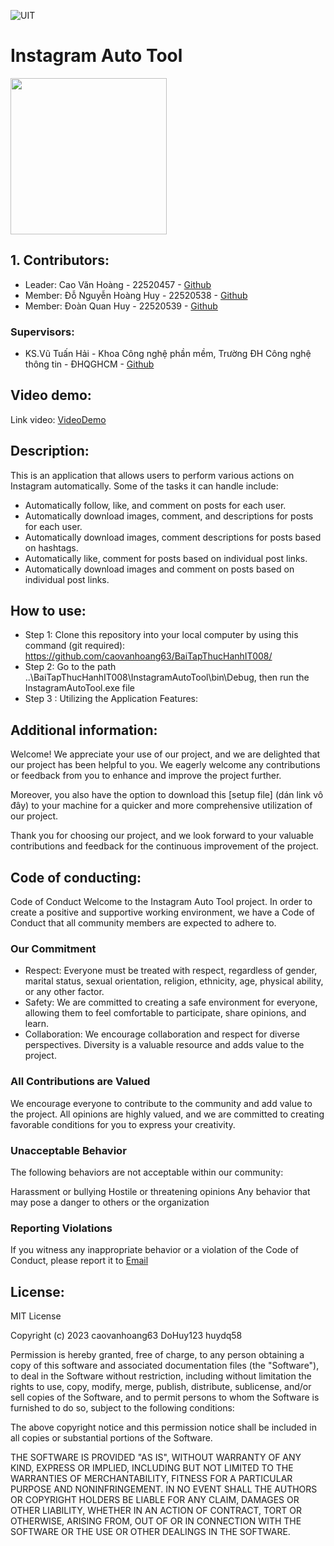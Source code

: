 ![UIT](https://img.shields.io/badge/from-UIT%20VNUHCM-blue?style=for-the-badge&link=https%3A%2F%2Fwww.uit.edu.vn%2F)

# Instagram Auto Tool
 
<img src="https://github.com/caovanhoang63/BaiTapThucHanhIT008/assets/109259273/4cb8ca79-d7c3-4396-9d8d-a38002f0408c" width="250"  />

## 1. Contributors:

 
 * Leader: Cao Văn Hoàng - 22520457 - [Github]( https://github.com/caovanhoang63)
 * Member: Đỗ Nguyễn Hoàng Huy - 22520538 - [Github]( https://github.com/dohuy0708)
 * Member: Đoàn Quan Huy - 22520539 - [Github]( https://github.com/huydq58)

### Supervisors:

* KS.Vũ Tuấn Hải - Khoa Công nghệ phần mềm, Trường ĐH Công nghệ thông tin - ĐHQGHCM - [Github](https://github.com/vutuanhai237) 


## Video demo:  
 Link video: [VideoDemo](https://www.youtube.com/watch?v=5NHwVtUYHBo)
## Description:   
This is an application that allows users to perform various actions on Instagram automatically. Some of the tasks it can handle include:
* Automatically follow, like, and comment on posts for each user.
* Automatically download images, comment, and  descriptions for posts for each user.
* Automatically download images, comment descriptions for posts based on hashtags.
* Automatically like, comment for posts based on individual post links.
* Automatically download images and comment on posts based on individual post links.

## How to use: 
* Step 1: Clone this repository into your local computer by using this command (git required):
 https://github.com/caovanhoang63/BaiTapThucHanhIT008/
* Step 2: Go to the path ..\BaiTapThucHanhIT008\InstagramAutoTool\bin\Debug\, then run the InstagramAutoTool.exe file
* Step 3 : Utilizing the Application Features:
## Additional information: 

Welcome! We appreciate your use of our project, and we are delighted that our project has been helpful to you. We eagerly welcome any contributions or feedback from you to enhance and improve the project further.

Moreover, you also have the option to download this [setup file] (dán link vô đây) to your machine for a quicker and more comprehensive utilization of our project.

Thank you for choosing our project, and we look forward to your valuable contributions and feedback for the continuous improvement of the project.
## Code of conducting:  
Code of Conduct
Welcome to the Instagram Auto Tool project. In order to create a positive and supportive working environment, we have a Code of Conduct that all community members are expected to adhere to.

### Our Commitment
* Respect: Everyone must be treated with respect, regardless of gender, marital status, sexual orientation, religion, ethnicity, age, physical ability, or any other factor.
* Safety: We are committed to creating a safe environment for everyone, allowing them to feel comfortable to participate, share opinions, and learn.
* Collaboration: We encourage collaboration and respect for diverse perspectives. Diversity is a valuable resource and adds value to the project.
### All Contributions are Valued
We encourage everyone to contribute to the community and add value to the project. All opinions are highly valued, and we are committed to creating favorable conditions for you to express your creativity.
### Unacceptable Behavior
The following behaviors are not acceptable within our community:

Harassment or bullying
Hostile or threatening opinions
Any behavior that may pose a danger to others or the organization
### Reporting Violations
If you witness any inappropriate behavior or a violation of the Code of Conduct, please report it to [Email](dohuy22314@gmail.com)
## License:  
MIT License

Copyright (c) 2023 caovanhoang63 DoHuy123 huydq58

Permission is hereby granted, free of charge, to any person obtaining a copy
of this software and associated documentation files (the "Software"), to deal
in the Software without restriction, including without limitation the rights
to use, copy, modify, merge, publish, distribute, sublicense, and/or sell
copies of the Software, and to permit persons to whom the Software is
furnished to do so, subject to the following conditions:

The above copyright notice and this permission notice shall be included in all
copies or substantial portions of the Software.

THE SOFTWARE IS PROVIDED "AS IS", WITHOUT WARRANTY OF ANY KIND, EXPRESS OR
IMPLIED, INCLUDING BUT NOT LIMITED TO THE WARRANTIES OF MERCHANTABILITY,
FITNESS FOR A PARTICULAR PURPOSE AND NONINFRINGEMENT. IN NO EVENT SHALL THE
AUTHORS OR COPYRIGHT HOLDERS BE LIABLE FOR ANY CLAIM, DAMAGES OR OTHER
LIABILITY, WHETHER IN AN ACTION OF CONTRACT, TORT OR OTHERWISE, ARISING FROM,
OUT OF OR IN CONNECTION WITH THE SOFTWARE OR THE USE OR OTHER DEALINGS IN THE
SOFTWARE.

